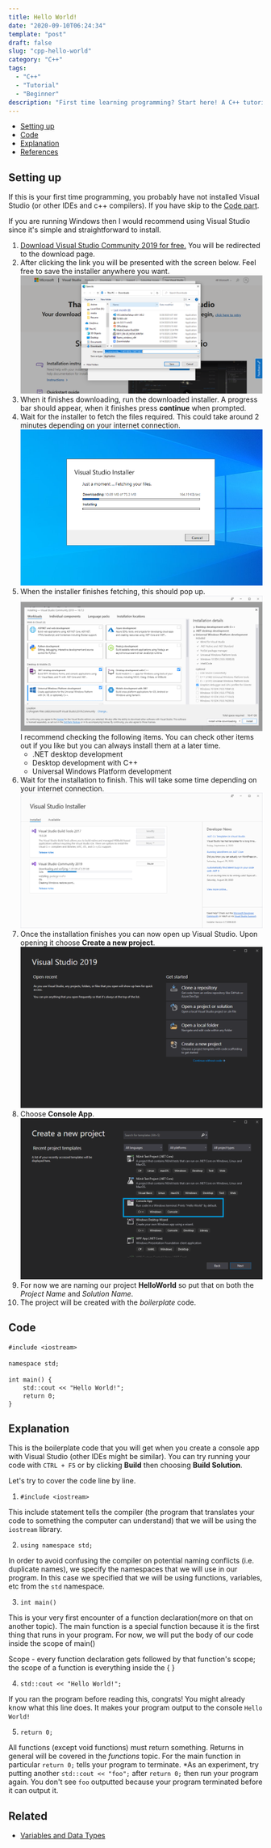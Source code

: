 ```yaml
---
title: Hello World! 
date: "2020-09-10T06:24:34"
template: "post"
draft: false 
slug: "cpp-hello-world"
category: "C++"
tags:
  - "C++"
  - "Tutorial"
  - "Beginner"
description: "First time learning programming? Start here! A C++ tutorial for beginners, learn how to write \"Hello World\" and how it works in C++"
---
```


- [Setting up](#setting-up)
- [Code](#code)
- [Explanation](#explanation)
- [References](#references)

## Setting up

If this is your first time programming, you probably have not installed Visual Studio (or other IDEs and c++ compilers). If you have skip to the [Code part](#code).

If you are running Windows then I would recommend using Visual Studio since it's simple and straightforward to install.

1. [Download Visual Studio Community 2019 for free.](https://visualstudio.microsoft.com/thank-you-downloading-visual-studio/?sku=Community&rel=16) You will be redirected to the download page.
2. After clicking the link you will be presented with the screen below. Feel free to save the installer anywhere you want. !["Visual Studio download page"](/media/screenshot-cpp-hello-world-1.PNG)
3. When it finishes downloading, run the downloaded installer. A progress bar should appear, when it finishes press **continue** when prompted.
4. Wait for the installer to fetch the files required. This could take around 2 minutes depending on your internet connection. !["Installer getting ready"](/media/screenshot-cpp-hello-world-2.PNG)
5. When the installer finishes fetching, this should pop up. !["Check .NET, Desktop with C++, Universal Windows Platform"](/media/screenshot-cpp-hello-world-3.PNG) I recommend checking the following items. You can check other items out if you like but you can always install them at a later time.
    - .NET desktop development
    - Desktop development with C++
    - Universal Windows Platform development
6. Wait for the installation to finish. This will take some time depending on your internet connection.
!["Visual studio community 2019 installing"](/media/screenshot-cpp-hello-world-4.PNG)
7. Once the installation finishes you can now open up Visual Studio. Upon opening it choose **Create a new project**.
!["Choose create a new project"](/media/screenshot-cpp-hello-world-5.PNG)
8. Choose **Console App**.
!["Choose console app that has a C++ tag](/media/screenshot-cpp-hello-world-6.PNG)
9. For now we are naming our project **HelloWorld** so put that on both the *Project Name* and *Solution Name*.
10. The project will be created with the *boilerplate* code.
  

## Code

    #include <iostream>
    
    namespace std;

    int main() {
        std::cout << "Hello World!";
        return 0;
    }

## Explanation

This is the boilerplate code that you will get when you create a console app with Visual Studio (other IDEs might be similar). You can try running your code with `CTRL + F5` or by clicking **Build** then choosing **Build Solution**.

Let's try to cover the code line by line.
1. `#include <iostream>`

This include statement tells the compiler (the program that translates your code to something the computer can understand) that we will be using the `iostream` library.

2. `using namespace std;`

In order to avoid confusing the compiler on potential naming conflicts (i.e. duplicate names), we specify the namespaces that we will use in our program. In this case we specified that we will be using functions, variables, etc from the `std` namespace.

3. `int main()`

This is your very first encounter of a function declaration(more on that on another topic). The main function is a special function because it is the first thing that runs in your program. For now, we will put the body of our code inside the scope of main()

Scope - every function declaration gets followed by that function's scope; 
the scope of a function is everything inside the { }

4. `std::cout << "Hello World!";`

If you ran the program before reading this, congrats! You might already know what this line does. It makes your program output to the console `Hello World!`

5. `return 0;`

All functions (except void functions) must return something. Returns in general will be covered in the *functions* topic. For the main function in particular `return 0;` tells your program to terminate.
*As an experiment, try putting another `std::cout << "foo";` after `return 0;` then run your program again. You don't see `foo` outputted because your program terminated before it can output it.

## Related

- [Variables and Data Types](/cpp-variables)
